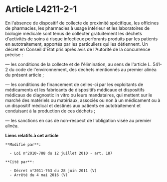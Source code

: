 # Article L4211-2-1

En l'absence de dispositif de collecte de proximité spécifique, les officines de pharmacies, les pharmacies à usage intérieur
et les laboratoires de biologie médicale sont tenus de collecter gratuitement les déchets d'activités de soins à risque
infectieux perforants produits par les patients en autotraitement, apportés par les particuliers qui les détiennent. Un
décret en Conseil d'Etat pris après avis de l'Autorité de la concurrence précise : 

― les conditions de la collecte et de l'élimination, au sens de l'article L. 541-2 du code de l'environnement, des déchets
mentionnés au premier alinéa du présent article ; 

― les conditions de financement de celles-ci par les exploitants de médicaments et les fabricants de dispositifs médicaux et
dispositifs médicaux de diagnostic in vitro ou leurs mandataires, qui mettent sur le marché des matériels ou matériaux,
associés ou non à un médicament ou à un dispositif médical et destinés aux patients en autotraitement et conduisant à la
production de ces déchets ; 

― les sanctions en cas de non-respect de l'obligation visée au premier alinéa.

**Liens relatifs à cet article**

	**Modifié par**:

	  - Loi n°2010-788 du 12 juillet 2010 - art. 187

	**Cité par**:

	  - Décret n°2011-763 du 28 juin 2011 (V)
	  - Arrêté du 4 mai 2016 (V)

